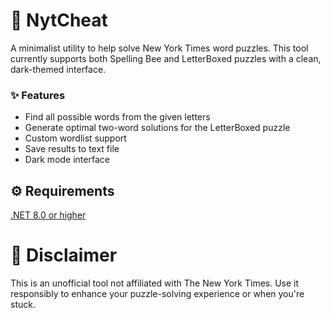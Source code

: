 # 🧩 NytCheat
A minimalist utility to help solve New York Times word puzzles. This tool currently supports both Spelling Bee and LetterBoxed puzzles with a clean, dark-themed interface.

### ✨ Features
- Find all possible words from the given letters
- Generate optimal two-word solutions for the LetterBoxed puzzle
- Custom wordlist support
- Save results to text file
- Dark mode interface

## ⚙️ Requirements
[.NET  8.0 or higher](https://dotnet.microsoft.com/en-us/download)

# 🥀 Disclaimer
This is an unofficial tool not affiliated with The New York Times. Use it responsibly to enhance your puzzle-solving experience or when you're stuck.
